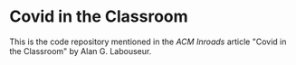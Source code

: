 # Covid in the Classroom

This is the code repository mentioned in the *ACM Inroads* article "Covid in the Classroom" by Alan G. Labouseur.

